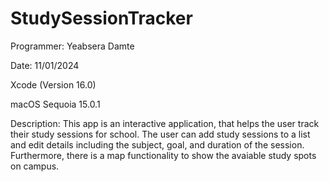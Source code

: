 # StudySessionTracker
Programmer: Yeabsera Damte

Date: 11/01/2024

Xcode (Version 16.0)

macOS Sequoia 15.0.1

Description: This app is an interactive application, that helps the user track their study sessions for school.
The user can add study sessions to a list and edit details including the subject, goal, and duration of the session.
Furthermore, there is a map functionality to show the avaiable study spots on campus.
